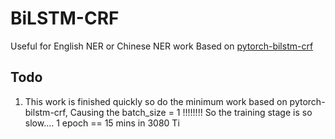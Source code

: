 # BiLSTM-CRF
Useful for English NER  or Chinese NER work
Based on [pytorch-bilstm-crf](https://github.com/pytorch/tutorials/blob/main/beginner_source/nlp/advanced_tutorial.py)
## Todo
1. This work is finished quickly so do the minimum work based on pytorch-bilstm-crf, Causing the batch_size = 1  !!!!!!!! So the training stage is so slow.... 1 epoch == 15 mins in 3080 Ti
